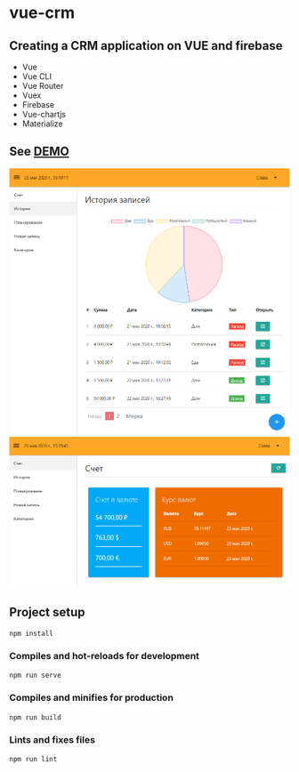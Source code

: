 # vue-crm
## Creating a CRM application on VUE and firebase

* Vue
* Vue CLI
* Vue Router
* Vuex
* Firebase
* Vue-chartjs
* Materialize

## See [DEMO](https://vue-crm-e0c0a.web.app/register)
![crm-project](screenshots/demo.png "crm-project")
![crm-project](screenshots/demo2.png "crm-project")

## Project setup
```
npm install
```
### Compiles and hot-reloads for development
```
npm run serve
```
### Compiles and minifies for production
```
npm run build
```
### Lints and fixes files
```
npm run lint
```
